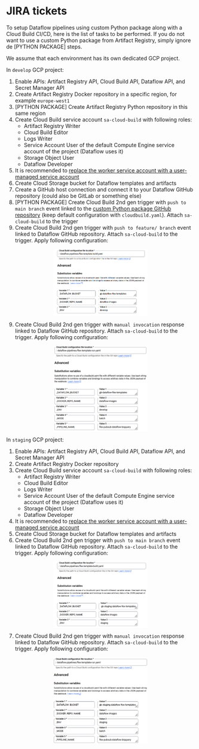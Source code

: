 # JIRA tickets
To setup Dataflow pipelines using custom Python package along with a Cloud Build CI/CD, here is the list of tasks to be performed. If you do not want to use a custom Python package from Artifact Registry, simply ignore de [PYTHON PACKAGE] steps.

We assume that each environment has its own dedicated GCP project.

In `develop` GCP project:
1. Enable APIs: Artifact Registry API, Cloud Build API, Dataflow API, and Secret Manager API
2. Create Artifact Registry Docker repository in a specific region, for example `europe-west1`
3. [PYTHON PACKAGE] Create Artifact Registry Python repository in this same region
4. Create Cloud Build service account `sa-cloud-build` with following roles:
    - Artifact Registry Writer
    - Cloud Build Editor
    - Logs Writer
    - Service Account User of the default Compute Engine service account of the project (Dataflow uses it)
    - Storage Object User
    - Dataflow Developer
5. It is recommended to [replace the worker service account with a user-managed service account](https://cloud.google.com/dataflow/docs/concepts/security-and-permissions#permissions)
6. Create Cloud Storage bucket for Dataflow templates and artifacts
7. Create a GitHub host connection and connect it to your Dataflow GitHub repository (could also be GitLab or something else)
8. [PYTHON PACKAGE] Create Cloud Build 2nd gen trigger with `push to main branch` event linked to the [custom Python package GitHub repository](https://github.com/gregoireborel/gborelpy) (keep default configuration with `cloudbuild.yaml`). Attach `sa-cloud-build` to the trigger
9. Create Cloud Build 2nd gen trigger with `push to feature/ branch` event linked to Dataflow GitHub repository.  Attach `sa-cloud-build` to the trigger. Apply following configuration:

[<img src="img/develop_trigger_build.png/" width="50%" height="50%" style=" display: block;margin-left: auto;margin-right: auto;">]()

9. Create Cloud Build 2nd gen trigger with `manual invocation` response linked to Dataflow GitHub repository.  Attach `sa-cloud-build` to the trigger. Apply following configuration:

[<img src="img/develop_trigger_run.png/" width="50%" height="50%" style=" display: block;margin-left: auto;margin-right: auto;">]()

In `staging` GCP project:
1. Enable APIs: Artifact Registry API, Cloud Build API, Dataflow API, and Secret Manager API
2. Create Artifact Registry Docker repository
3. Create Cloud Build service account `sa-cloud-build` with following roles:
    - Artifact Registry Writer
    - Cloud Build Editor
    - Logs Writer
    - Service Account User of the default Compute Engine service account of the project (Dataflow uses it)
    - Storage Object User
    - Dataflow Developer
4. It is recommended to [replace the worker service account with a user-managed service account](https://cloud.google.com/dataflow/docs/concepts/security-and-permissions#permissions)
5. Create Cloud Storage bucket for Dataflow templates and artifacts
6. Create Cloud Build 2nd gen trigger with `push to main branch` event linked to Dataflow GitHub repository. Attach `sa-cloud-build` to the trigger. Apply following configuration:

[<img src="img/staging_trigger_build.png/" width="50%" height="50%" style=" display: block;margin-left: auto;margin-right: auto;">]()

7. Create Cloud Build 2nd gen trigger with `manual invocation` response linked to Dataflow GitHub repository. Attach `sa-cloud-build` to the trigger. Apply following configuration:

[<img src="img/staging_trigger_run.png/" width="50%" height="50%" style=" display: block;margin-left: auto;margin-right: auto;">]()
